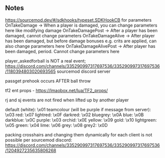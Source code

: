 ## Notes

https://sourcemod.dev/#/sdkhooks/typeset.SDKHookCB for parameters
OnTakeDamage -> When a player is damaged, you can change parameters here like modifying damage
OnTakeDamagePost -> After a player has been damaged, cannot change parameters
OnTakeDamageAlive -> After player has been damaged, but before damage bonuses e.g. crits are applied, can also change parameters here
OnTakeDamageAlivePost -> After player has been damaged, period. Cannot change parameters here

player_askedforball is NOT a real event; https://discord.com/channels/335290997317697536/335290997317697536/1180394803020693565 sourcemod discord server

passget prehook occurs AFTER ball throw

tf2 ent props - https://lmaobox.net/lua/TF2_props/

rj and sj events are not fired when lifted up by another player

default (white): \x01
teamcolour (will be purple if message from server): \x03
red: \x07
lightred: \x0F
darkred: \x02
bluegrey: \x0A
blue: \x0B
darkblue: \x0C
purple: \x03
orchid: \x0E
yellow: \x09
gold: \x10
lightgreen: \x05
green: \x04
lime: \x06
grey: \x08
grey2: \x0D 

packing crosshairs and changing them dynamically for each client is not possible per sourcemod discord: https://discord.com/channels/335290997317697536/335290997317697536/1204927235635806268